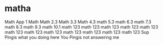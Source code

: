 # matha
Math App 1
Math
Math 2.3
Math 3.3
Math 4.3
math 5.3
math 6.3
math 7.3
math 8.3
math 9.3
math 10.1
math 123
math 123
math 123
math 123
math 123
math 123
math 123
math 123
math 123
math 123
math 123
math 123
Sup Pingis what you doing here
You Pingis not answering me 
